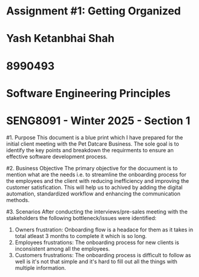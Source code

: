 # Assignment #1: Getting Organized

# Yash Ketanbhai Shah
# 8990493
# Software Engineering Principles
# SENG8091 - Winter 2025 - Section 1

#1. Purpose
This document is a blue print which I have prepared for the initial client meeting with the Pet Datcare Business. The sole goal is to identify the key points and breakdown the requirments to ensure an effective software development process.

#2. Business Objective
The primary objective for the docuument is to mention what are the needs i.e. to streamline the onboarding process for the employees and the client with reducing inefficiency and improving the customer satisfication. This will help us to achived by adding the digital automation, standardized workflow and enhancing the communication methods.

#3. Scenarios
After conducting the interviews/pre-sales meeting with the stakeholders the following bottleneck/issues were identified:
1. Owners frustration: Onboarding flow is a headace for them as it takes in total atleast 3 months to complete it which is so long.
2. Employees frustrations: The onboarding process for new clients is inconsistent among all the employees.
3. Customers frustrations: The onboarding process is difficult to follow as well is it's not that simple and it's hard to fill out all the things with multiple information.


